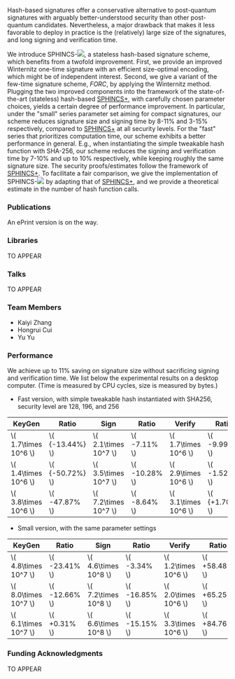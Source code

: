 Hash-based signatures offer a conservative alternative to post-quantum signatures with arguably better-understood security than other post-quantum candidates. Nevertheless, a major drawback that makes it less favorable to deploy in practice is the (relatively) large size of the signatures, and long signing and verification time.

We introduce SPHINCS-<img src="https://render.githubusercontent.com/render/math?math=\alpha">, a stateless hash-based signature scheme, which benefits from a twofold improvement. First, we provide an improved Winternitz one-time signature with an efficient size-optimal encoding, which might be of independent interest. Second, we give a variant of the few-time signature scheme, _FORC_, by applying the  Winternitz method. Plugging the two improved components into the framework of the state-of-the-art (stateless) hash-based [SPHINCS+](https://sphincs.org/index.html), with carefully chosen parameter choices, yields a certain degree of performance improvement. In particular, under the "small" series parameter set aiming for compact signatures, our scheme reduces signature size and signing time by 8-11% and 3-15% respectively, compared to [SPHINCS+](https://sphincs.org/index.html) at all security levels. For the "fast" series that prioritizes computation time, our scheme exhibits a better performance in general. E.g., when instantiating the simple tweakable hash function with SHA-256, our scheme reduces the signing and verification time by 7-10% and up to 10% respectively, while keeping roughly the same signature size. The security proofs/estimates follow the framework of [SPHINCS+](https://sphincs.org/index.html). To facilitate a fair comparison, we give the implementation of SPHINCS-<img src="https://render.githubusercontent.com/render/math?math=\alpha"> by adapting that of [SPHINCS+](https://sphincs.org/index.html), and we provide a theoretical estimate in the number of hash function calls. 
  
### Publications

An ePrint version is on the way.

### Libraries

TO APPEAR

### Talks

TO APPEAR

### Team Members

- Kaiyi Zhang
- Hongrui Cui
- Yu Yu

### Performance

We achieve up to 11% saving on signature size without sacrificing signing and verification time. We list below the experimental results on a desktop computer. (Time is measured by CPU cycles, size is measured by bytes.)

- Fast version, with simple tweakable hash instantiated with SHA256, security level are 128, 196, and 256

| **KeyGen**             | **Ratio**            | **Sign**               | **Ratio**          | **Verify**             | **Ratio**           | **Size**      | **Ratio**         |
| ---------------------- | -------------------- | ---------------------- | ------------------ | ---------------------- | ------------------- | ------------- | ----------------- |
| \\( 1.7\times 10^6 \\) | \\( {-13.44\%} \\) | \\( 2.1\times 10^7 \\) | \\( -7.11\% \\)  | \\( 1.7\times 10^6 \\) | \\( -9.99\% \\)   | \\( 17040 \\) | \\( -0.28\% \\) |
| \\( 1.4\times 10^6 \\) | \\( {-50.72\%} \\) | \\( 3.5\times 10^7 \\) | \\( -10.28\% \\) | \\( 2.9\times 10^6 \\) | \\( -1.52\% \\)   | \\( 35640 \\) | \\( -0.07\% \\) |
| \\( 3.8\times 10^6 \\) | \\( -47.87\% \\)   | \\( 7.2\times 10^7 \\) | \\( -8.64\% \\)  | \\( 3.1\times 10^6 \\) | \\( {+1.70\%} \\) | \\( 49696 \\) | \\( -0.32\% \\) |

- Small version, with the same parameter settings

| **KeyGen**             | **Ratio**          | **Sign**               | **Ratio**          | **Verify**             | **Ratio**          | **Size**      | **Ratio**          |
| ---------------------- | ------------------ | ---------------------- | ------------------ | ---------------------- | ------------------ | ------------- | ------------------ |
| \\( 4.8\times 10^7 \\) | \\( -23.41\% \\) | \\( 4.6\times 10^8 \\) | \\( -3.34\% \\)  | \\( 1.2\times 10^6 \\) | \\( +58.48\% \\) | \\( 6960 \\)  | \\( -11.41\% \\) |
| \\( 8.0\times 10^7 \\) | \\( -12.66\% \\) | \\( 7.2\times 10^8 \\) | \\( -16.85\% \\) | \\( 2.0\times 10^6 \\) | \\( +65.25\% \\) | \\( 14784 \\) | \\( -8.88\% \\)  |
| \\( 6.1\times 10^7 \\) | \\( +0.31\% \\)  | \\( 6.6\times 10^8 \\) | \\( -15.15\% \\) | \\( 3.3\times 10^6 \\) | \\( +84.76\% \\) | \\( 27104 \\) | \\( -9.02\% \\)  |


### Funding Acknowledgments

TO APPEAR
